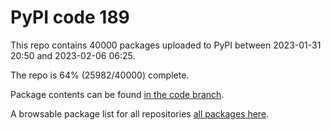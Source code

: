 # PyPI code 189

This repo contains 40000 packages uploaded to PyPI between 
2023-01-31 20:50 and 2023-02-06 06:25.

The repo is 64% (25982/40000) complete.

Package contents can be found [in the code branch](https://github.com/pypi-data/pypi-mirror-189/tree/code/packages).

A browsable package list for all repositories [all packages here](https://pypi-data.github.io/website/repositories/pypi-mirror-189).


